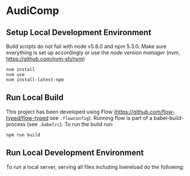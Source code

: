 # AudiComp

## Setup Local Development Environment

Build scripts do not fail with node v5.8.0 and npm 5.3.0.
Make sure everything is set up accordingly or use the *node version manager* (nvm, https://github.com/nvm-sh/nvm)

    nvm install
    nvm use
    nvm install-latest-npm

## Run Local Build

This project has been developed using Flow (https://github.com/flow-typed/flow-typed see `.flowconfig`).
Running flow is part of a babel-build-process (see `.babelrc`). To run the build run:

    npm run build

## Run Local Development Environment

To run a local server, serving all files including livereload do the following: